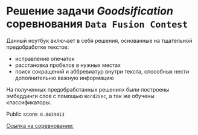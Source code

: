 # Решение задачи *Goodsification* соревнования `Data Fusion Contest`


Данный ноутбук включает в себя решения, основанные на тщательной предобработке текстов:
  - исправление опечаток
  - расстановка пробелов в нужных местах
  - поиск сокращений и аббревиатур внутри текста, способных нести дополнительню важную информацию

На полученных предобработанных решениях были построены эмбеддинги слов с помощью `Word2Vec`, а так же обучены классификаторы.

Public score: `0.8439413`

[Ссылка на соревнование:](https://boosters.pro/championship/data_fusion/overview)
